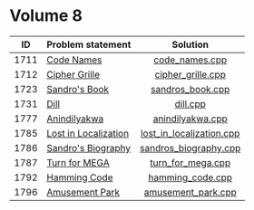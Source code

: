 # Volume 8

|  ID  |    Problem statement     |           Solution           |
|:----:|:-------------------------|:----------------------------:|
| 1711 | [Code Names][]           | [code_names.cpp][]           |
| 1712 | [Cipher Grille][]        | [cipher_grille.cpp][]        |
| 1723 | [Sandro's Book][]        | [sandros_book.cpp][]         |
| 1731 | [Dill][]                 | [dill.cpp][]                 |
| 1777 | [Anindilyakwa][]         | [anindilyakwa.cpp][]         |
| 1785 | [Lost in Localization][] | [lost_in_localization.cpp][] |
| 1786 | [Sandro's Biography][]   | [sandros_biography.cpp][]    |
| 1787 | [Turn for MEGA][]        | [turn_for_mega.cpp][]        |
| 1792 | [Hamming Code][]         | [hamming_code.cpp][]         |
| 1796 | [Amusement Park][]       | [amusement_park.cpp][]       |

[Code Names]:           http://acm.timus.ru/problem.aspx?space=1&num=1711
[Cipher Grille]:        http://acm.timus.ru/problem.aspx?space=1&num=1712
[Sandro's Book]:        http://acm.timus.ru/problem.aspx?space=1&num=1723
[Dill]:                 http://acm.timus.ru/problem.aspx?space=1&num=1731
[Anindilyakwa]:         http://acm.timus.ru/problem.aspx?space=1&num=1777
[Lost in Localization]: http://acm.timus.ru/problem.aspx?space=1&num=1785
[Sandro's Biography]:   http://acm.timus.ru/problem.aspx?space=1&num=1786
[Turn for MEGA]:        http://acm.timus.ru/problem.aspx?space=1&num=1787
[Hamming Code]:         http://acm.timus.ru/problem.aspx?space=1&num=1792
[Amusement Park]:       http://acm.timus.ru/problem.aspx?space=1&num=1796

[code_names.cpp]:           code_names.cpp
[cipher_grille.cpp]:        cipher_grille.cpp
[sandros_book.cpp]:         sandros_book.cpp
[dill.cpp]:                 dill.cpp
[anindilyakwa.cpp]:         anindilyakwa.cpp
[lost_in_localization.cpp]: lost_in_localization.cpp
[sandros_biography.cpp]:    sandros_biography.cpp
[turn_for_mega.cpp]:        turn_for_mega.cpp
[hamming_code.cpp]:         hamming_code.cpp
[amusement_park.cpp]:       amusement_park.cpp
